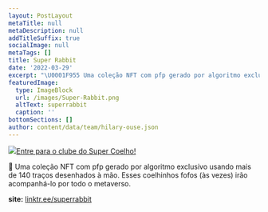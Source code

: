 ```yaml
---
layout: PostLayout
metaTitle: null
metaDescription: null
addTitleSuffix: true
socialImage: null
metaTags: []
title: Super Rabbit
date: '2022-03-29'
excerpt: "\U0001F955 Uma coleção NFT com pfp gerado por algoritmo exclusivo usando mais de 140 traços desenhados à mão. Esses coelhinhos fofos (às vezes) irão acompanhá-lo por todo o metaverso."
featuredImage:
  type: ImageBlock
  url: /images/Super-Rabbit.png
  altText: superrabbit
  caption: ''
bottomSections: []
author: content/data/team/hilary-ouse.json
---
```

[![](/images/cover%20super%20rabbit.png)Entre para o clube do Super Coelho!](https://discord.com/invite/4pnZBXsxT2)

🥕 Uma coleção NFT com pfp gerado por algoritmo exclusivo usando mais de 140 traços desenhados à mão. Esses coelhinhos fofos (às vezes) irão acompanhá-lo por todo o metaverso.

**site:** [linktr.ee/superrabbit](linktr.ee/superrabbit)
